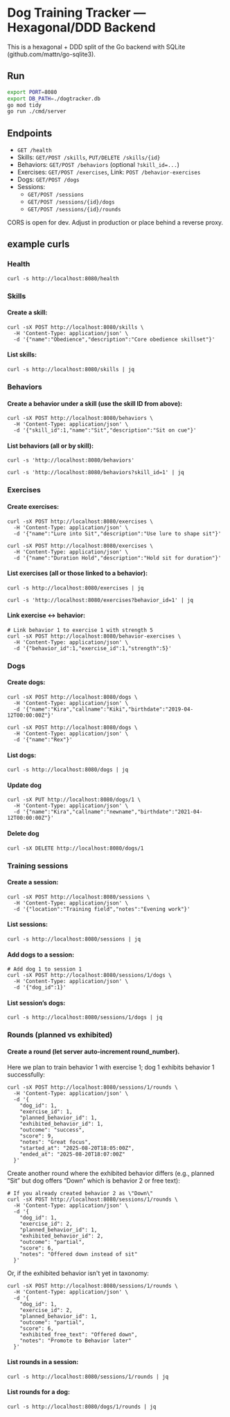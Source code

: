 # Dog Training Tracker — Hexagonal/DDD Backend

This is a hexagonal + DDD split of the Go backend with SQLite (github.com/mattn/go-sqlite3).

## Run
```bash
export PORT=8080
export DB_PATH=./dogtracker.db
go mod tidy
go run ./cmd/server
```

## Endpoints
- `GET /health`
- Skills: `GET/POST /skills`, `PUT/DELETE /skills/{id}`
- Behaviors: `GET/POST /behaviors` (optional `?skill_id=...`)
- Exercises: `GET/POST /exercises`, Link: `POST /behavior-exercises`
- Dogs: `GET/POST /dogs`
- Sessions:
  - `GET/POST /sessions`
  - `GET/POST /sessions/{id}/dogs`
  - `GET/POST /sessions/{id}/rounds`

CORS is open for dev. Adjust in production or place behind a reverse proxy.

## example curls

### Health

```
curl -s http://localhost:8080/health
```

### Skills

#### Create a skill:

```
curl -sX POST http://localhost:8080/skills \
  -H 'Content-Type: application/json' \
  -d '{"name":"Obedience","description":"Core obedience skillset"}'
```

#### List skills:

```
curl -s http://localhost:8080/skills | jq
```

### Behaviors

#### Create a behavior under a skill (use the skill ID from above):

```
curl -sX POST http://localhost:8080/behaviors \
  -H 'Content-Type: application/json' \
  -d '{"skill_id":1,"name":"Sit","description":"Sit on cue"}'
```

#### List behaviors (all or by skill):

```
curl -s 'http://localhost:8080/behaviors'
```

```
curl -s 'http://localhost:8080/behaviors?skill_id=1' | jq
```

### Exercises

#### Create exercises:

```
curl -sX POST http://localhost:8080/exercises \
  -H 'Content-Type: application/json' \
  -d '{"name":"Lure into Sit","description":"Use lure to shape sit"}'
```

```
curl -sX POST http://localhost:8080/exercises \
  -H 'Content-Type: application/json' \
  -d '{"name":"Duration Hold","description":"Hold sit for duration"}'
```


#### List exercises (all or those linked to a behavior):

```
curl -s http://localhost:8080/exercises | jq
```

```
curl -s 'http://localhost:8080/exercises?behavior_id=1' | jq
```


#### Link exercise ↔ behavior:


```
# Link behavior 1 to exercise 1 with strength 5
curl -sX POST http://localhost:8080/behavior-exercises \
  -H 'Content-Type: application/json' \
  -d '{"behavior_id":1,"exercise_id":1,"strength":5}'
```

### Dogs

#### Create dogs:

```
curl -sX POST http://localhost:8080/dogs \
  -H 'Content-Type: application/json' \
  -d '{"name":"Kira","callname":"Kiki","birthdate":"2019-04-12T00:00:00Z"}'
```

```
curl -sX POST http://localhost:8080/dogs \
  -H 'Content-Type: application/json' \
  -d '{"name":"Rex"}'
```

#### List dogs:

```
curl -s http://localhost:8080/dogs | jq
```

#### Update dog

```
curl -sX PUT http://localhost:8080/dogs/1 \
  -H 'Content-Type: application/json' \
  -d '{"name":"Kira","callname":"newname","birthdate":"2021-04-12T00:00:00Z"}'
```

#### Delete dog

```
curl -sX DELETE http://localhost:8080/dogs/1
```


### Training sessions

#### Create a session:

```
curl -sX POST http://localhost:8080/sessions \
  -H 'Content-Type: application/json' \
  -d '{"location":"Training field","notes":"Evening work"}'
```

#### List sessions:

```
curl -s http://localhost:8080/sessions | jq
```

#### Add dogs to a session:

```
# Add dog 1 to session 1
curl -sX POST http://localhost:8080/sessions/1/dogs \
  -H 'Content-Type: application/json' \
  -d '{"dog_id":1}'
```

#### List session’s dogs:

```
curl -s http://localhost:8080/sessions/1/dogs | jq
```

### Rounds (planned vs exhibited)

#### Create a round (let server auto-increment round_number).

Here we plan to train behavior 1 with exercise 1; dog 1 exhibits behavior 1 successfully:

```
curl -sX POST http://localhost:8080/sessions/1/rounds \
  -H 'Content-Type: application/json' \
  -d '{
    "dog_id": 1,
    "exercise_id": 1,
    "planned_behavior_id": 1,
    "exhibited_behavior_id": 1,
    "outcome": "success",
    "score": 9,
    "notes": "Great focus",
    "started_at": "2025-08-20T18:05:00Z",
    "ended_at": "2025-08-20T18:07:00Z"
  }'
```

Create another round where the exhibited behavior differs (e.g., planned “Sit” but dog offers “Down” which is behavior 2 or free text):

```
# If you already created behavior 2 as \"Down\"
curl -sX POST http://localhost:8080/sessions/1/rounds \
  -H 'Content-Type: application/json' \
  -d '{
    "dog_id": 1,
    "exercise_id": 2,
    "planned_behavior_id": 1,
    "exhibited_behavior_id": 2,
    "outcome": "partial",
    "score": 6,
    "notes": "Offered down instead of sit"
  }'
```

Or, if the exhibited behavior isn't yet in taxonomy:

```
curl -sX POST http://localhost:8080/sessions/1/rounds \
  -H 'Content-Type: application/json' \
  -d '{
    "dog_id": 1,
    "exercise_id": 2,
    "planned_behavior_id": 1,
    "outcome": "partial",
    "score": 6,
    "exhibited_free_text": "Offered down",
    "notes": "Promote to Behavior later"
  }'
```

#### List rounds in a session:

```
curl -s http://localhost:8080/sessions/1/rounds | jq
```

#### List rounds for a dog:

```
curl -s http://localhost:8080/dogs/1/rounds | jq
```
